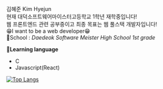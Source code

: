 김혜준 Kim Hyejun  
현재 대덕소프트웨어마이스터고등학교 1학년 재학중입니다!  
웹 프론트엔드 관련 공부중이고 최종 목표는 웹 풀스택 개발자입니다!  
😁I want to be a web developer😁  
🏫School : *Daedeok Software Meister High School 1st grade*  

💬**Learning language**  
- C  
- Javascript(React)

[![Top Langs](https://github-readme-stats.vercel.app/api/top-langs/?username=hyejun0608&layout=compact)](https://github.com/anuraghazra/github-readme-stats)
